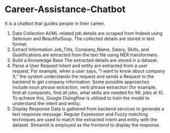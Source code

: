# Career-Assistance-Chatbot

It is a chatbot that guides people in their career.

1. Data Collection
AI/ML related job details are scraped from Indeed using Selenium and BeautifulSoup.
The collected details are stored in text format.
2. Extract Information
Job_Title, Company_Name, Salary, Skills, and Qualifications are extracted from the text file using NER transformers.
3. Build a Knowledge Base
The extracted details are stored in a dataset.
4. Parse a User Request
Intent and entity are extracted from a user request. For example, when a user says, "I want to know about company X," the system understands the request and sends a Request to the backend to get company information. Some possible approaches include noun phrase extraction, verb phrase extraction (for example, find all companies, find all jobs, what skills are needed for ML jobs at X).
To achieve this, Google Dialogflow is utilized to train the model to understand the intent and entity.
5. Display Response
Data is gathered from backend services to generate a text response message.
Regular Expression and Fuzzy matching techniques are used to match the extracted intent and entity with the dataset.
Streamlit is employed as the frontend to display the response.
